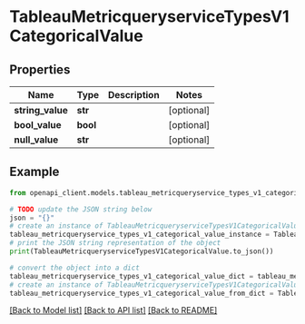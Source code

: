 # TableauMetricqueryserviceTypesV1CategoricalValue


## Properties

Name | Type | Description | Notes
------------ | ------------- | ------------- | -------------
**string_value** | **str** |  | [optional] 
**bool_value** | **bool** |  | [optional] 
**null_value** | **str** |  | [optional] 

## Example

```python
from openapi_client.models.tableau_metricqueryservice_types_v1_categorical_value import TableauMetricqueryserviceTypesV1CategoricalValue

# TODO update the JSON string below
json = "{}"
# create an instance of TableauMetricqueryserviceTypesV1CategoricalValue from a JSON string
tableau_metricqueryservice_types_v1_categorical_value_instance = TableauMetricqueryserviceTypesV1CategoricalValue.from_json(json)
# print the JSON string representation of the object
print(TableauMetricqueryserviceTypesV1CategoricalValue.to_json())

# convert the object into a dict
tableau_metricqueryservice_types_v1_categorical_value_dict = tableau_metricqueryservice_types_v1_categorical_value_instance.to_dict()
# create an instance of TableauMetricqueryserviceTypesV1CategoricalValue from a dict
tableau_metricqueryservice_types_v1_categorical_value_from_dict = TableauMetricqueryserviceTypesV1CategoricalValue.from_dict(tableau_metricqueryservice_types_v1_categorical_value_dict)
```
[[Back to Model list]](../README.md#documentation-for-models) [[Back to API list]](../README.md#documentation-for-api-endpoints) [[Back to README]](../README.md)


